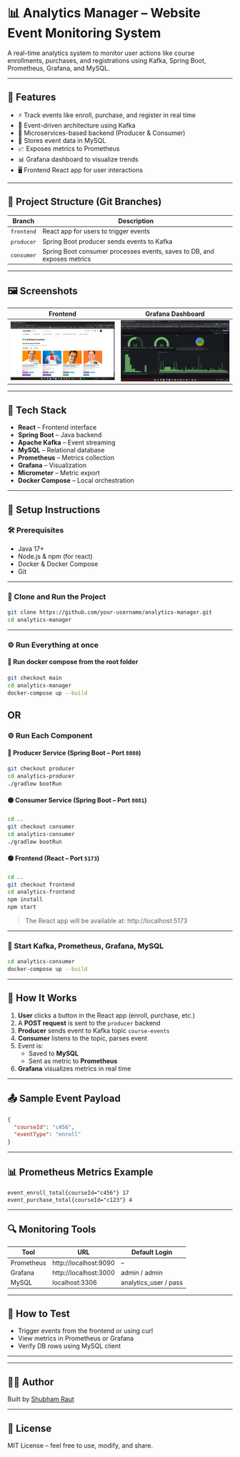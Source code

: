 
# 📊 Analytics Manager – Website Event Monitoring System

A real-time analytics system to monitor user actions like course enrollments, purchases, and registrations using Kafka, Spring Boot, Prometheus, Grafana, and MySQL.

---

## 🌟 Features

- ⚡ Track events like enroll, purchase, and register in real time
- 🧵 Event-driven architecture using Kafka
- 🎯 Microservices-based backend (Producer & Consumer)
- 💾 Stores event data in MySQL
- 📈 Exposes metrics to Prometheus
- 📊 Grafana dashboard to visualize trends
- 🖥️ Frontend React app for user interactions

---

## 🧱 Project Structure (Git Branches)

| Branch      | Description                          |
|-------------|--------------------------------------|
| `frontend`  | React app for users to trigger events |
| `producer`  | Spring Boot producer sends events to Kafka |
| `consumer`  | Spring Boot consumer processes events, saves to DB, and exposes metrics |

---

## 🖼️ Screenshots


| Frontend                              | Grafana Dashboard                   |
|---------------------------------------|-------------------------------------|
| ![Frontend](screenshots/frontend.png) | ![Grafana](screenshots/grafana.png) |

---

## 🔧 Tech Stack

- **React** – Frontend interface
- **Spring Boot** – Java backend
- **Apache Kafka** – Event streaming
- **MySQL** – Relational database
- **Prometheus** – Metrics collection
- **Grafana** – Visualization
- **Micrometer** – Metric export
- **Docker Compose** – Local orchestration

---

## 🚀 Setup Instructions

### 🛠️ Prerequisites

- Java 17+
- Node.js & npm (for react)
- Docker & Docker Compose
- Git

---

### 🧬 Clone and Run the Project

```bash
git clone https://github.com/your-username/analytics-manager.git
cd analytics-manager
```

---

### ⚙️ Run Everything at once

#### 🔵 Run docker compose from the root folder

```bash
git checkout main
cd analytics-manager
docker-compose up --build
```

## OR

### ⚙️ Run Each Component

#### 🔵 Producer Service (Spring Boot – Port `8080`)

```bash
git checkout producer
cd analytics-producer
./gradlew bootRun
```

#### 🟡 Consumer Service (Spring Boot – Port `8081`)

```bash
cd ..
git checkout consumer
cd analytics-consumer
./gradlew bootRun
```

#### 🟢 Frontend (React – Port `5173`)

```bash
cd ..
git checkout frontend
cd analytics-frontend
npm install
npm start
```

> The React app will be available at: http://localhost:5173

---

### 🐳 Start Kafka, Prometheus, Grafana, MySQL

```bash
cd analytics-consumer
docker-compose up --build
```

---

## 🎯 How It Works

1. **User** clicks a button in the React app (enroll, purchase, etc.)
2. A **POST request** is sent to the `producer` backend
3. **Producer** sends event to Kafka topic `course-events`
4. **Consumer** listens to the topic, parses event
5. Event is:
    - Saved to **MySQL**
    - Sent as metric to **Prometheus**
6. **Grafana** visualizes metrics in real time

---

## 📤 Sample Event Payload

```json
{
  "courseId": "c456",
  "eventType": "enroll"
}
```

---

## 📊 Prometheus Metrics Example

```
event_enroll_total{courseId="c456"} 17
event_purchase_total{courseId="c123"} 4
```

---

## 🔍 Monitoring Tools

| Tool        | URL                       | Default Login        |
|-------------|---------------------------|-----------------------|
| Prometheus  | http://localhost:9090     | –                     |
| Grafana     | http://localhost:3000     | admin / admin         |
| MySQL       | localhost:3306            | analytics_user / pass |

---

## 🧪 How to Test

- Trigger events from the frontend or using curl
- View metrics in Prometheus or Grafana
- Verify DB rows using MySQL client

---

---

## 👨‍💻 Author

Built by [Shubham Raut](https://github.com/ShubhamRaut280)

---

## 📜 License

MIT License – feel free to use, modify, and share.
